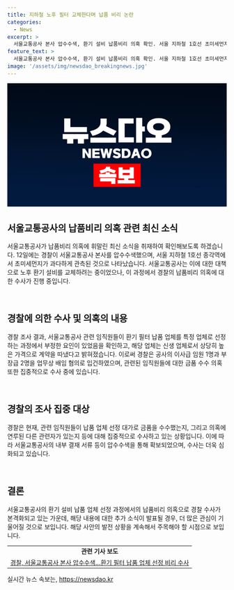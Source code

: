 ```yaml
---
title: 지하철 노후 필터 교체한다며 납품 비리 논란
categories:
  - News
excerpt: >
  서울교통공사 본사 압수수색, 환기 설비 납품비리 의혹 확인. 서울 지하철 1호선 초미세먼지 문제로 노후 환기설비 20년 넘어, 환기 필터 업체 선정과정 비리 의혹으로 경찰 수사. 신생 업체가 높은 단가 제시하며 계약, 임원과 부장급 직원 업무상 배임 혐의로 입건. 경찰 추가 수사 집중. (취재 : 김태원)
feature_text: >
  서울교통공사 본사 압수수색, 환기 설비 납품비리 의혹 확인. 서울 지하철 1호선 초미세먼지 문제로 노후 환기설비 20년 넘어, 환기 필터 업체 선정과정 비리 의혹으로 경찰 수사. 신생 업체가 높은 단가 제시하며 계약, 임원과 부장급 직원 업무상 배임 혐의로 입건. 경찰 추가 수사 집중. (취재 : 김태원)
image: '/assets/img/newsdao_breakingnews.jpg'
---
```


<p><img src="/assets/img/newsdao_breakingnews.jpg" alt="firstkoreanews 속보" /></p>

<h2 data-ke-size="size26">서울교통공사의 납품비리 의혹 관련 최신 소식</h2>

<p>서울교통공사가 납품비리 의혹에 휘말린 최신 소식을 취재하여 확인해보도록 하겠습니다. 12일에는 경찰이 서울교통공사 본사를 압수수색했으며, 서울 지하철 1호선 종각역에서 초미세먼지가 과다하게 관측된 것으로 나타났습니다. 서울교통공사는 이에 대한 대책으로 노후 환기 설비를 교체하려는 중이었으나, 이 과정에서 경찰의 납품비리 의혹에 대한 수사가 진행 중입니다.</p>

<p data-ke-size="size16">&nbsp;</p>

<h2 data-ke-size="size24">경찰에 의한 수사 및 의혹의 내용</h2>

<p>경찰 조사 결과, 서울교통공사 관련 임직원들이 환기 필터 납품 업체를 특정 업체로 선정하는 과정에서 부정한 요인이 있었음을 확인하고, 해당 업체는 신생 업체로서 상당히 높은 가격으로 계약을 따냈다고 밝혀졌습니다. 이로써 경찰은 공사의 이사급 임원 1명과 부장급 2명을 업무상 배임 혐의로 입건하였으며, 관련된 임직원들에 대한 금품 수수 의혹 또한 집중적으로 수사 중에 있습니다.</p>

<p data-ke-size="size16">&nbsp;</p>

<h2 data-ke-size="size24">경찰의 조사 집중 대상</h2>

<p>경찰은 현재, 관련 임직원들이 납품 업체 선정 대가로 금품을 수수했는지, 그리고 의혹에 연루된 다른 관련자가 있는지 등에 대해 집중적으로 수사하고 있는 상황입니다. 이에 따라 서울교통공사의 내부 결재 서류 등이 압수수색을 통해 확보되었으며, 수사는 더욱 심화되고 있습니다.</p>

<p data-ke-size="size16">&nbsp;</p>

<h2 data-ke-size="size24">결론</h2>

<p>서울교통공사의 환기 설비 납품 업체 선정 과정에서의 납품비리 의혹으로 경찰 수사가 본격화되고 있는 가운데, 해당 내용에 대한 추가 소식이 발표될 경우, 더 많은 관심이 기울어질 것으로 보입니다. 해당 사안의 발전 상황을 계속해서 주목해야 할 시점으로 보입니다.</p>

<table>
    <tbody>
        <tr>
            <td style="text-align: center; height: 17px;"><b>관련 기사 보도</b></td>
        </tr>
        <tr>
            <td style="text-align: center; height: 17px;"><a href="https://www.google.com">경찰, 서울교통공사 본사 압수수색…환기 필터 납품 업체 선정 비리 수사</a></td>
        </tr>
    </tbody>
</table>
실시간 뉴스 속보는, <a href="https://newsdao.kr" rel="dofollow">https://newsdao.kr</a>


